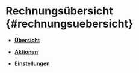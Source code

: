 # Rechnungsübersicht {#rechnungsuebersicht}

-   **[Übersicht](13_8_1_Uebersicht.md)**  

-   **[Aktionen](13_8_2_Aktionen.md)**  

-   **[Einstellungen](13_8_3_Einstellungen.md)**  




